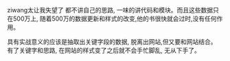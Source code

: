 ziwang太让我失望了
都不讲自己的思路, 一味的讲代码和模块。而且这些数据只在500万上,
随着500万的数据更新和样式的改变,他的书很快就会过时,没有任何作用。

具有实战意义的应该是抽取出关键字段的数据, 脱离出网站,但又要和网站结合。
有了关键字和思路, 在网站的样式变了之后就不会手忙脚乱, 无从下手了。